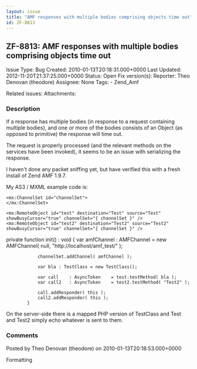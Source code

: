 ```yaml
---
layout: issue
title: "AMF responses with multiple bodies comprising objects time out"
id: ZF-8813
---
```


ZF-8813: AMF responses with multiple bodies comprising objects time out
-----------------------------------------------------------------------

 Issue Type: Bug Created: 2010-01-13T20:18:31.000+0000 Last Updated: 2012-11-20T21:37:25.000+0000 Status: Open Fix version(s): 
 Reporter:  Theo Denovan (theodore)  Assignee:  None  Tags: - Zend\_Amf
 
 Related issues: 
 Attachments: 
### Description

If a response has multiple bodies (in response to a request containing multiple bodies), and one or more of the bodies consists of an Object (as opposed to primitive) the response will time out.

The request is properly processed (and the relevant methods on the services have been invoked), it seems to be an issue with serializing the response.

I haven't done any packet sniffing yet, but have verified this with a fresh install of Zend AMF 1.9.7.

My AS3 / MXML example code is:

 
    <mx:ChannelSet id="channelSet">
    </mx:ChannelSet>
    
    <mx:RemoteObject id="test" destination="Test" source="Test" showBusyCursor="true" channelSet="{ channelSet }" />
    <mx:RemoteObject id="test2" destination="Test2" source="Test2" showBusyCursor="true" channelSet="{ channelSet }" />


private function init() : void { var amfChannel : AMFChannel = new AMFChannel( null, "http://localhost/amf\_test/" );

 
                channelSet.addChannel( amfChannel );
    
                var bla : TestClass = new TestClass();
    
                var call    : AsyncToken    = test.testMethod( bla );
                var call2   : AsyncToken    = test2.testMethod( "Test2" );
    
                call.addResponder( this );
                call2.addResponder( this );
            }


On the server-side there is a mapped PHP version of TestClass and Test and Test2 simply echo whatever is sent to them.

 

 

### Comments

Posted by Theo Denovan (theodore) on 2010-01-13T20:18:53.000+0000

Formatting

 

 